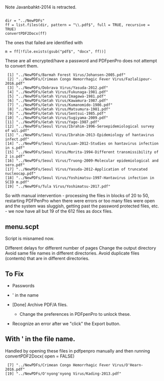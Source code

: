 Note Javanbahkt-2014 is retracted.


## 
```
dir = "../NewPDFs"
ff = list.files(dir, pattern = "\\.pdf$", full = TRUE, recursive = TRUE)
convertPDF2Docx(ff)
```

The ones that failed are identified with
```
m = ff[!file.exists(gsub("pdf$", "docx", ff))]
```

These are all encrypted/have a password and PDFpenPro does not attempt to convert them.
```
 [1] "../NewPDFs/Barmah Forest Virus/Johansen-2005.pdf"                         
 [2] "../NewPDFs/Crimean Congo Hemorrhagic Fever Virus/Fazlalipour-2016.pdf"    
 [3] "../NewPDFs/Dobrava Virus/Yasuda-2012.pdf"                                 
 [4] "../NewPDFs/Getah Virus/Fukunaga-1981.pdf"                                 
 [5] "../NewPDFs/Getah Virus/Imagawa-1981.pdf"                                  
 [6] "../NewPDFs/Getah Virus/Kawamura-1987.pdf"                                 
 [7] "../NewPDFs/Getah Virus/Kumanomido-1986.pdf"                               
 [8] "../NewPDFs/Getah Virus/Matsumura-1981.pdf"                                
 [9] "../NewPDFs/Getah Virus/Sentsui-1985.pdf"                                  
[10] "../NewPDFs/Getah Virus/Sugiyama-2009.pdf"                                 
[11] "../NewPDFs/Getah Virus/Yago-1987.pdf"                                     
[12] "../NewPDFs/Seoul Virus/Ibrahim-1996-Seroepidemiological survey of wil.pdf"
[13] "../NewPDFs/Seoul Virus/Ibrahim-2013-Epidemiology of hantavirus infect.pdf"
[14] "../NewPDFs/Seoul Virus/Luan-2012-Studies on hantavirus infection in s.pdf"
[15] "../NewPDFs/Seoul Virus/Morita-1994-Different transmissibility of 2 is.pdf"
[16] "../NewPDFs/Seoul Virus/Truong-2009-Molecular epidemiological and sero.pdf"
[17] "../NewPDFs/Seoul Virus/Yasuda-2012-Application of truncated nucleocap.pdf"
[18] "../NewPDFs/Seoul Virus/Yoshimatsu-1997-Hantavirus infection in SCID m.pdf"
[19] "../NewPDFs/Tula Virus/Yoshimatsu-2017.pdf"                                
```

So with manual intervention - processing the files in blocks of 20 to 50, 
restarting PDFPenPro when there were errors or too many files were open
and the system was sluggish, getting past the password protected files, 
etc. - we now have all but 19 of the 612 files as docx files.


## menu.scpt

Script is misnamed now.

Different delays for different number of pages
Change the output directory
Avoid same file names in different directories.
Avoid duplicate files (contents) that are in different directories.


## To Fix
+ Passwords
+ ' in the name

+ [Done] Archive PDF/A files.
   + Change the preferences in PDFpenPro  to unlock these.


+ Recognize an error after we "click" the Export button.


## With ' in the file name.

Handled by opening these files in pdfpenpro manually and then running
convertPDF2Docx( open = FALSE)
```
 [7] "../NewPDFs/Crimean Congo Hemorrhagic Fever Virus/O'Hearn-2016.pdf"        
[19] "../NewPDFs/O'nyong'nyong Virus/Kading-2013.pdf"                           
```
